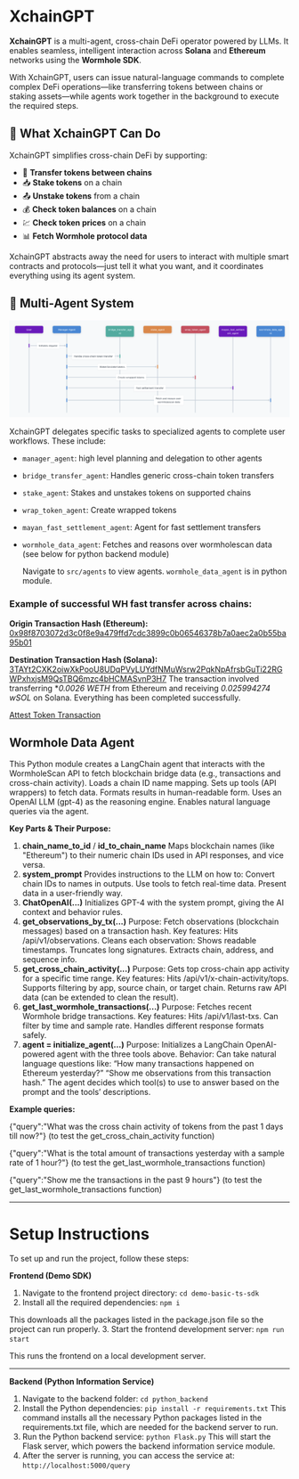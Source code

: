 # XchainGPT

**XchainGPT** is a multi-agent, cross-chain DeFi operator powered by LLMs. It enables seamless, intelligent interaction across **Solana** and **Ethereum** networks using the **Wormhole SDK**.

With XchainGPT, users can issue natural-language commands to complete complex DeFi operations—like transferring tokens between chains or staking assets—while agents work together in the background to execute the required steps.

## 🔗 What XchainGPT Can Do

XchainGPT simplifies cross-chain DeFi by supporting:

- 🔁 **Transfer tokens between chains**  
- 📥 **Stake tokens** on a chain  
- 📤 **Unstake tokens** from a chain  
- 💰 **Check token balances** on a chain  
- 💹 **Check token prices** on a chain  
- 📊 **Fetch Wormhole protocol data**

XchainGPT abstracts away the need for users to interact with multiple smart contracts and protocols—just tell it what you want, and it coordinates everything using its agent system.

## 🧠 Multi-Agent System

![XchainGPT architecture](architecture.png)

XchainGPT delegates specific tasks to specialized agents to complete user workflows. These include:

- `manager_agent`: high level planning and delegation to other agents
- `bridge_transfer_agent`: Handles generic cross-chain token transfers  
- `stake_agent`: Stakes and unstakes tokens on supported chains  
- `wrap_token_agent`: Create wrapped tokens
- `mayan_fast_settlement_agent`: Agent for fast settlement transfers
- `wormhole_data_agent`: Fetches and reasons over wormholescan data (see below for python backend module)

  Navigate to `src/agents` to view agents. `wormhole_data_agent` is in python module.

### Example of successful WH fast transfer across chains:

**Origin Transaction Hash (Ethereum):** [0x98f8703072d3c0f8e9a479ffd7cdc3899c0b06546378b7a0aec2a0b55ba95b01](https://etherscan.io/tx/0x98f8703072d3c0f8e9a479ffd7cdc3899c0b06546378b7a0aec2a0b55ba95b01) 

**Destination Transaction Hash (Solana):** [3TAYt2CXK2oiwXkPooU8UDqPVyLUYdfNMuWsrw2PqkNpAfrsbGuTi22RGWPxhxjsM9QsTBQ6mzc4bHCMASvnP3H7](https://solscan.io/tx/3TAYt2CXK2oiwXkPooU8UDqPVyLUYdfNMuWsrw2PqkNpAfrsbGuTi22RGWPxhxjsM9QsTBQ6mzc4bHCMASvnP3H7) The transaction involved transferring **0.0026 WETH* from Ethereum and receiving *0.025994274 wSOL* on Solana. Everything has been completed successfully.

[Attest Token Transaction](https://etherscan.io/tx/0x1021b30a975b97201e2fefbdcb7442b0891f74b4d9a04feb578cc6660c165592)

## Wormhole Data Agent

This Python module creates a LangChain agent that interacts with the WormholeScan API to fetch blockchain bridge data (e.g., transactions and cross-chain activity).
Loads a chain ID name mapping. 
Sets up tools (API wrappers) to fetch data.
Formats results in human-readable form. 
Uses an OpenAI LLM (gpt-4) as the reasoning engine. 
Enables natural language queries via the agent. 

**Key Parts & Their Purpose:**

1. **chain_name_to_id** / **id_to_chain_name** Maps blockchain names (like "Ethereum") to their numeric chain IDs used in API responses, and vice versa. 
2. **system_prompt** Provides instructions to the LLM on how to: Convert chain IDs to names in outputs. Use tools to fetch real-time data. Present data in a user-friendly way. 
3. **ChatOpenAI(...)** Initializes GPT-4 with the system prompt, giving the AI context and behavior rules. 
4. **get_observations_by_tx(...)** Purpose: Fetch observations (blockchain messages) based on a transaction hash. Key features: Hits /api/v1/observations. Cleans each observation: Shows readable timestamps. Truncates long signatures. Extracts chain, address, and sequence info. 
5. **get_cross_chain_activity(...)** Purpose: Gets top cross-chain app activity for a specific time range. Key features: Hits /api/v1/x-chain-activity/tops. Supports filtering by app, source chain, or target chain. Returns raw API data (can be extended to clean the result). 
6. **get_last_wormhole_transactions(...)** Purpose: Fetches recent Wormhole bridge transactions. Key features: Hits /api/v1/last-txs. Can filter by time and sample rate. Handles different response formats safely. 
7. **agent = initialize_agent(...)** Purpose: Initializes a LangChain OpenAI-powered agent with the three tools above. Behavior: Can take natural language questions like: “How many transactions happened on Ethereum yesterday?” “Show me observations from this transaction hash.” The agent decides which tool(s) to use to answer based on the prompt and the tools’ descriptions. 

**Example queries:**

{"query":"What was the cross chain activity of tokens from the past 1 days till now?"}
(to test the get_cross_chain_activity function)

{"query":"What is the total amount of transactions yesterday with a sample rate of 1 hour?"}
(to test the get_last_wormhole_transactions function)

{"query":"Show me the transactions in the past 9 hours"}
(to test the get_last_wormhole_transactions function)


______________
# Setup Instructions

To set up and run the project, follow these steps:

**Frontend (Demo SDK)**
1.  Navigate to the frontend project directory:
	`cd demo-basic-ts-sdk`
2.  Install all the required dependencies:
	`npm i`

This downloads all the packages listed in the package.json file so the project can run properly.
3.  Start the frontend development server:
	`npm run start`

This runs the frontend on a local development server.
______________
**Backend (Python Information Service)**
1.	Navigate to the backend folder:
	`cd python_backend`
2.	Install the Python dependencies:
	`pip install -r requirements.txt`
This command installs all the necessary Python packages listed in the requirements.txt file, which are needed for the backend server to run.
3.	Run the Python backend service:
	`python Flask.py`
This will start the Flask server, which powers the backend information service module.
4.  After the server is running, you can access the service at:
	`http://localhost:5000/query`

